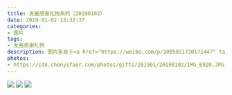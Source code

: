 ```yaml
---
title: 发酱感谢礼物系列（20190102）
date: 2019-01-02 12:32:37
categories:
- 图片
tags:
- 发酱感谢礼物
description: 图片来自于<a href="https://weibo.com/p/1005051720171447" target="_blank">quanmmmmm</a><br/>“谢谢橘猫舍的大家，人生乐在相知心” <br/>（字真漂亮，限于篇幅，扑克牌下回分享）  ​​​ ​​​ ​​​ ​​​
photos: 
- https://cdn.chenyifaer.com/photos/gifts/201901/20190102/IMG_6920.JPG
---
```


![](https://cdn.chenyifaer.com/photos/gifts/201901/20190102/IMG_6921.JPG)
![](https://cdn.chenyifaer.com/photos/gifts/201901/20190102/IMG_6922.JPG)
![](https://cdn.chenyifaer.com/photos/gifts/201901/20190102/IMG_6923.JPG)
